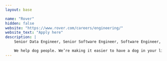 ```yaml
---
layout: base

name: "Rover"
hidden: false
website: "https://www.rover.com/careers/engineering/"
website_text: "Apply here"
description: |
    Senior Data Engineer, Senior Software Engineer, Software Engineer, iOS Engineer, and more! 

    We help dog people. We’re making it easier to have a dog in your life by supporting dog owners and empowering dog sitters to run thriving pet-care businesses. Our engineers are scaling our rapidly-growing business in thousands of cities across the world. A service is booked on Rover every 4 seconds—and that’s just the beginning.
---
```


